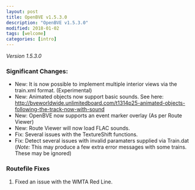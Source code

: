 ```yaml
---
layout: post
title: OpenBVE v1.5.3.0
description: "OpenBVE v1.5.3.0"
modified: 2018-01-02
tags: [welcome]
categories: [intro]
---
```


*Version 1.5.3.0*

### Significant Changes:
* New: It is now possible to implement multiple interior views via the train.xml format. (Experimental)
* New: Animated objects now support basic sounds. See here: http://bveworldwide.unlimitedboard.com/t1314p25-animated-objects-following-the-track-now-with-sound
* New: OpenBVE now supports an event marker overlay (As per Route Viewer)
* New: Route Viewer will now load FLAC sounds.
* Fix: Several issues with the TextureShift functions. 
* Fix: Detect several issues with invalid paramaters supplied via Train.dat (_Note:_ This may produce a few extra error messages with some trains. These may be ignored)

### Routefile Fixes
1. Fixed an issue with the WMTA Red Line.
